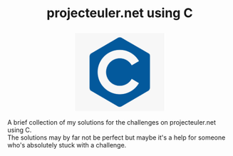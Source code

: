 # <p align="center"> projecteuler.net using C </p>

<p align="center">
<img src="https://github.com/colo1701/holodeck/blob/main/images/c_logo.png" width="200" alt="I should be an image... =( ">
</p>

A brief collection of my solutions for the challenges on projecteuler.net using C.  
The solutions may by far not be perfect but maybe it's a help for someone who's absolutely stuck with a challenge.
